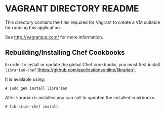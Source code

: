 VAGRANT DIRECTORY README
========================

This directory contains the files required for Vagrant to create a VM
suitable for running this application.

See http://vagrantup.com/ for more information.

Rebuilding/Installing Chef Cookbooks
------------------------------------

In order to install or update the global Chef cookbooks, you must first
install `librarian-chef` [https://github.com/applicationsonline/librarian].

It is available using:

    # sudo gem install librarian
    
After librarian is installed you can call to updated the installed cookbooks:
    
    # librarian-chef install
